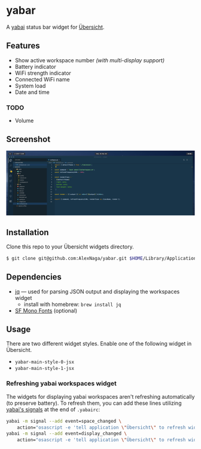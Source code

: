 # yabar

A [yabai](https://github.com/koekeishiya/yabai) status bar widget for [Übersicht](https://github.com/felixhageloh/uebersicht).

## Features

- Show active workspace number _(with multi-display support)_
- Battery indicator
- WiFi strength indicator
- Connected WiFi name
- System load
- Date and time

### TODO

- Volume

## Screenshot

![img](./img/screenshot_0.png)

## Installation

Clone this repo to your Übersicht widgets directory.

```bash
$ git clone git@github.com:AlexNaga/yabar.git $HOME/Library/Application\ Support/Übersicht/widgets/yabar
```

## Dependencies

- [jq](https://github.com/stedolan/jq) — used for parsing JSON output and displaying the workspaces widget
  - install with homebrew: `brew install jq`
- [SF Mono Fonts](https://developer.apple.com/fonts/) (optional)

## Usage

There are two different widget styles. Enable one of the following widget in Übersicht.

- `yabar-main-style-0-jsx`
- `yabar-main-style-1-jsx`

### Refreshing yabai workspaces widget

The widgets for displaying yabai workspaces aren't refreshing automatically (to preserve battery). To refresh them, you can add these lines utilizing [yabai's signals](https://github.com/koekeishiya/yabai/wiki/Commands#automation-with-rules-and-signals) at the end of `.yabairc`:

```sh
yabai -m signal --add event=space_changed \
    action="osascript -e 'tell application \"Übersicht\" to refresh widget id \"yabar-workspace-jsx\"'"
yabai -m signal --add event=display_changed \
    action="osascript -e 'tell application \"Übersicht\" to refresh widget id \"yabar-workspace-jsx\"'"
```
